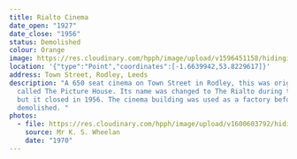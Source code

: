 ```yaml
---
title: Rialto Cinema
date_open: "1927"
date_close: "1956"
status: Demolished
colour: Orange
image: https://res.cloudinary.com/hpph/image/upload/v1596451158/hidinginplainsight/rialtocinema.svg
location: '{"type":"Point","coordinates":[-1.6639942,53.8229617]}'
address: Town Street, Rodley, Leeds
description: "A 650 seat cinema on Town Street in Rodley, this was originally
  called The Picture House. Its name was changed to The Rialto during the 1950s
  but it closed in 1956. The cinema building was used as a factory before being
  demolished. "
photos:
  - file: https://res.cloudinary.com/hpph/image/upload/v1600603792/hidinginplainsight/Rialto_Cinema_K._S._Wheelan_20041210_86918277.jpg
    source: Mr K. S. Wheelan
    date: "1970"
---
```

